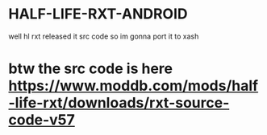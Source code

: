 # HALF-LIFE-RXT-ANDROID
well hl rxt released it src code so im gonna port it to xash

# btw the src code is here https://www.moddb.com/mods/half-life-rxt/downloads/rxt-source-code-v57
